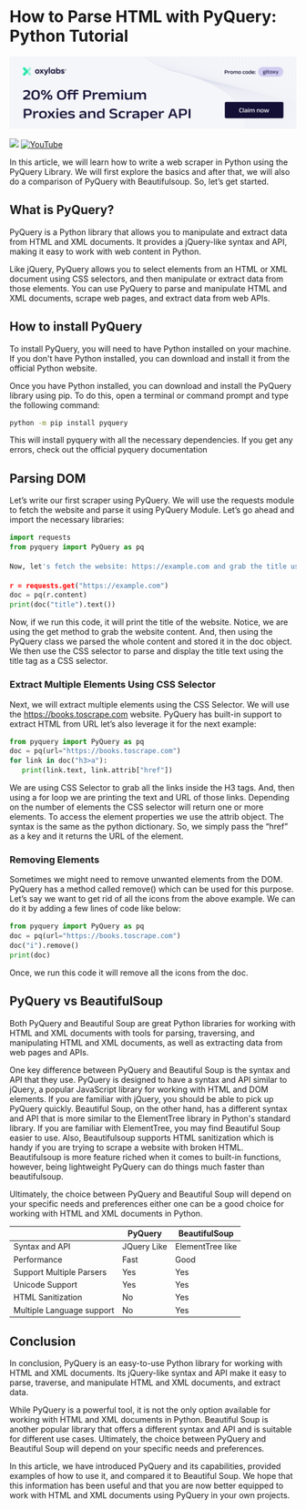 # How to Parse HTML with PyQuery: Python Tutorial

[![Oxylabs promo code](https://raw.githubusercontent.com/oxylabs/product-integrations/refs/heads/master/Affiliate-Universal-1090x275.png)](https://oxylabs.io/pages/gitoxy?utm_source=877&utm_medium=affiliate&groupid=877&utm_content=parse-html-pyquery-github&transaction_id=102f49063ab94276ae8f116d224b67)

[![](https://dcbadge.limes.pink/api/server/Pds3gBmKMH?style=for-the-badge&theme=discord)](https://discord.gg/Pds3gBmKMH) [![YouTube](https://img.shields.io/badge/YouTube-Oxylabs-red?style=for-the-badge&logo=youtube&logoColor=white)](https://www.youtube.com/@oxylabs)

In this article, we will learn how to write a web scraper in Python using the PyQuery Library. We will first explore the basics and after that, we will also do a comparison of PyQuery with Beautifulsoup. So, let’s get started.

## What is PyQuery?

PyQuery is a Python library that allows you to manipulate and extract data from HTML and XML documents. It provides a jQuery-like syntax and API, making it easy to work with web content in Python.

Like jQuery, PyQuery allows you to select elements from an HTML or XML document using CSS selectors, and then manipulate or extract data from those elements. You can use PyQuery to parse and manipulate HTML and XML documents, scrape web pages, and extract data from web APIs.

## How to install PyQuery

To install PyQuery, you will need to have Python installed on your machine. If you don't have Python installed, you can download and install it from the official Python website.

Once you have Python installed, you can download and install the PyQuery library using pip. To do this, open a terminal or command prompt and type the following command:

```bash
python -m pip install pyquery
```

This will install pyquery with all the necessary dependencies. If you get any errors, check out the official pyquery documentation 

## Parsing DOM

Let’s write our first scraper using PyQuery. We will use the requests module to fetch the website and parse it using PyQuery Module. Let’s go ahead and import the necessary libraries:

```python
import requests
from pyquery import PyQuery as pq
 
Now, let's fetch the website: https://example.com and grab the title using pyquery.

r = requests.get("https://example.com")
doc = pq(r.content)
print(doc("title").text())
```

Now, if we run this code, it will print the title of the website. Notice, we are using the get method to grab the website content. And, then using the PyQuery class we parsed the whole content and stored it in the doc object. We then use the CSS selector to parse and display the title text using the title tag as a CSS selector.

### Extract Multiple Elements Using CSS Selector

Next, we will extract multiple elements using the CSS Selector. We will use the https://books.toscrape.com website. PyQuery has built-in support to extract HTML from URL let’s also leverage it for the next example:

```python
from pyquery import PyQuery as pq
doc = pq(url="https://books.toscrape.com")
for link in doc("h3>a"):
   print(link.text, link.attrib["href"])
```

We are using CSS Selector to grab all the links inside the H3 tags. And, then using a for loop we are printing the text and URL of those links.  Depending on the number of elements the CSS selector will return one or more elements.
To access the element properties we use the attrib object. The syntax is the same as the python dictionary. So, we simply pass the “href” as a key and it returns the URL of the element.

### Removing Elements

Sometimes we might need to remove unwanted elements from the DOM. PyQuery has a method called remove() which can be used for this purpose. Let’s say we want to get rid of all the icons from the above example. We can do it by adding a few lines of code like below:

```python
from pyquery import PyQuery as pq
doc = pq(url="https://books.toscrape.com")
doc("i").remove()
print(doc)
```

Once, we run this code it will remove all the icons from the doc.

## PyQuery vs BeautifulSoup

Both PyQuery and Beautiful Soup are great Python libraries for working with HTML and XML documents with tools for parsing, traversing, and manipulating HTML and XML documents, as well as extracting data from web pages and APIs.

One key difference between PyQuery and Beautiful Soup is the syntax and API that they use. PyQuery is designed to have a syntax and API similar to jQuery, a popular JavaScript library for working with HTML and DOM elements. If you are familiar with jQuery, you should be able to pick up PyQuery quickly. Beautiful Soup, on the other hand, has a different syntax and API that is more similar to the ElementTree library in Python's standard library. If you are familiar with ElementTree, you may find Beautiful Soup easier to use. Also, Beautifulsoup supports HTML sanitization which is handy if you are trying to scrape a website with broken HTML. Beautifulsoup is more feature riched when it comes to built-in functions, however, being lightweight PyQuery can do things much faster than beautifulsoup.

Ultimately, the choice between PyQuery and Beautiful Soup will depend on your specific needs and preferences either one can be a good choice for working with HTML and XML documents in Python.

<table>
<thead> 
<tr>
<th> </th>
<th>PyQuery </th>
<th>BeautifulSoup</th>
</tr>
</thead>
<tbody>
<tr>
<td>Syntax and API</td>
<td>JQuery Like </td>
<td>ElementTree like </td>
</tr>
<tr>
<td>Performance</td>
<td>Fast</td>
<td>Good</td>
</tr>
<tr>
<td>Support Multiple Parsers</td>
<td>Yes</td>
<td>Yes</td>
</tr>
<tr>
<td>Unicode Support</td>
<td>Yes</td>
<td>Yes</td>
</tr>
<tr>
<td>HTML Sanitization</td>
<td>No</td>
<td>Yes</td>
</tr>
<tr>
<td>Multiple Language support</td>
<td>No</td>
<td>Yes</td>
</tr>
</tbody>
</table>

## Conclusion

In conclusion, PyQuery is an easy-to-use Python library for working with HTML and XML documents. Its jQuery-like syntax and API make it easy to parse, traverse, and manipulate HTML and XML documents, and extract data.

While PyQuery is a powerful tool, it is not the only option available for working with HTML and XML documents in Python. Beautiful Soup is another popular library that offers a different syntax and API and is suitable for different use cases. Ultimately, the choice between PyQuery and Beautiful Soup will depend on your specific needs and preferences.

In this article, we have introduced PyQuery and its capabilities, provided examples of how to use it, and compared it to Beautiful Soup. We hope that this information has been useful and that you are now better equipped to work with HTML and XML documents using PyQuery in your own projects.
